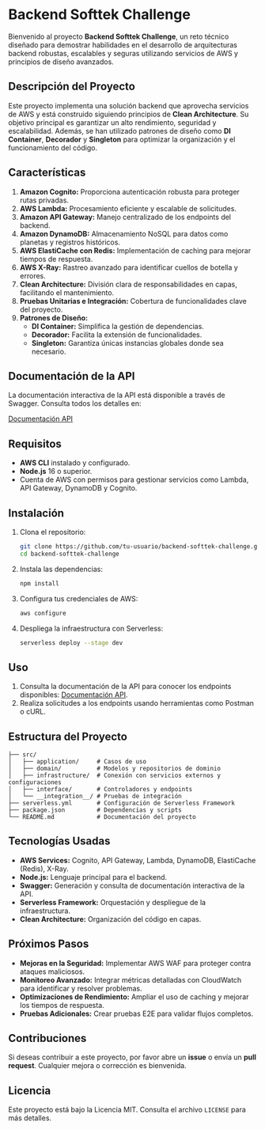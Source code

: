 # Backend Softtek Challenge

Bienvenido al proyecto **Backend Softtek Challenge**, un reto técnico diseñado para demostrar habilidades en el desarrollo de arquitecturas backend robustas, escalables y seguras utilizando servicios de AWS y principios de diseño avanzados.

## Descripción del Proyecto

Este proyecto implementa una solución backend que aprovecha servicios de AWS y está construido siguiendo principios de **Clean Architecture**. Su objetivo principal es garantizar un alto rendimiento, seguridad y escalabilidad. Además, se han utilizado patrones de diseño como **DI Container**, **Decorador** y **Singleton** para optimizar la organización y el funcionamiento del código.

## Características

1. **Amazon Cognito:** Proporciona autenticación robusta para proteger rutas privadas.
2. **AWS Lambda:** Procesamiento eficiente y escalable de solicitudes.
3. **Amazon API Gateway:** Manejo centralizado de los endpoints del backend.
4. **Amazon DynamoDB:** Almacenamiento NoSQL para datos como planetas y registros históricos.
5. **AWS ElastiCache con Redis:** Implementación de caching para mejorar tiempos de respuesta.
6. **AWS X-Ray:** Rastreo avanzado para identificar cuellos de botella y errores.
7. **Clean Architecture:** División clara de responsabilidades en capas, facilitando el mantenimiento.
8. **Pruebas Unitarias e Integración:** Cobertura de funcionalidades clave del proyecto.
9. **Patrones de Diseño:**
   - **DI Container:** Simplifica la gestión de dependencias.
   - **Decorador:** Facilita la extensión de funcionalidades.
   - **Singleton:** Garantiza únicas instancias globales donde sea necesario.

## Documentación de la API

La documentación interactiva de la API está disponible a través de Swagger. Consulta todos los detalles en:

[Documentación API](https://sofftek.digitalbonds.link/docs)

## Requisitos

- **AWS CLI** instalado y configurado.
- **Node.js** 16 o superior.
- Cuenta de AWS con permisos para gestionar servicios como Lambda, API Gateway, DynamoDB y Cognito.

## Instalación

1. Clona el repositorio:
   ```bash
   git clone https://github.com/tu-usuario/backend-softtek-challenge.git
   cd backend-softtek-challenge
   ```

2. Instala las dependencias:
   ```bash
   npm install
   ```

3. Configura tus credenciales de AWS:
   ```bash
   aws configure
   ```

4. Despliega la infraestructura con Serverless:
   ```bash
   serverless deploy --stage dev
   ```

## Uso

1. Consulta la documentación de la API para conocer los endpoints disponibles: [Documentación API](https://sofftek.digitalbonds.link/docs).
2. Realiza solicitudes a los endpoints usando herramientas como Postman o cURL.

## Estructura del Proyecto

```plaintext
├── src/
│   ├── application/     # Casos de uso
│   ├── domain/          # Modelos y repositorios de dominio
│   ├── infrastructure/  # Conexión con servicios externos y configuraciones
│   ├── interface/       # Controladores y endpoints
│   └── __integration__/ # Pruebas de integración
├── serverless.yml       # Configuración de Serverless Framework
├── package.json         # Dependencias y scripts
└── README.md            # Documentación del proyecto
```

## Tecnologías Usadas

- **AWS Services:** Cognito, API Gateway, Lambda, DynamoDB, ElastiCache (Redis), X-Ray.
- **Node.js:** Lenguaje principal para el backend.
- **Swagger:** Generación y consulta de documentación interactiva de la API.
- **Serverless Framework:** Orquestación y despliegue de la infraestructura.
- **Clean Architecture:** Organización del código en capas.

## Próximos Pasos

- **Mejoras en la Seguridad:** Implementar AWS WAF para proteger contra ataques maliciosos.
- **Monitoreo Avanzado:** Integrar métricas detalladas con CloudWatch para identificar y resolver problemas.
- **Optimizaciones de Rendimiento:** Ampliar el uso de caching y mejorar los tiempos de respuesta.
- **Pruebas Adicionales:** Crear pruebas E2E para validar flujos completos.

## Contribuciones

Si deseas contribuir a este proyecto, por favor abre un **issue** o envía un **pull request**. Cualquier mejora o corrección es bienvenida.

## Licencia

Este proyecto está bajo la Licencia MIT. Consulta el archivo `LICENSE` para más detalles.

